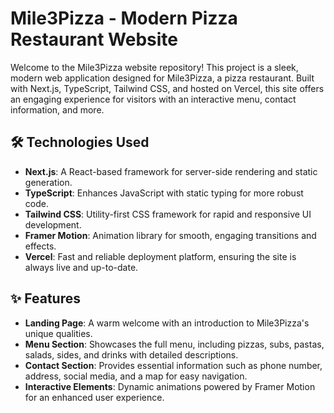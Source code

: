 # Mile3Pizza - Modern Pizza Restaurant Website

Welcome to the Mile3Pizza website repository! This project is a sleek, modern web application designed for Mile3Pizza, a pizza restaurant. Built with Next.js, TypeScript, Tailwind CSS, and hosted on Vercel, this site offers an engaging experience for visitors with an interactive menu, contact information, and more.

## 🛠 Technologies Used

- **Next.js**: A React-based framework for server-side rendering and static generation.
- **TypeScript**: Enhances JavaScript with static typing for more robust code.
- **Tailwind CSS**: Utility-first CSS framework for rapid and responsive UI development.
- **Framer Motion**: Animation library for smooth, engaging transitions and effects.
- **Vercel**: Fast and reliable deployment platform, ensuring the site is always live and up-to-date.

## ✨ Features

- **Landing Page**: A warm welcome with an introduction to Mile3Pizza's unique qualities.
- **Menu Section**: Showcases the full menu, including pizzas, subs, pastas, salads, sides, and drinks with detailed descriptions.
- **Contact Section**: Provides essential information such as phone number, address, social media, and a map for easy navigation.
- **Interactive Elements**: Dynamic animations powered by Framer Motion for an enhanced user experience.

